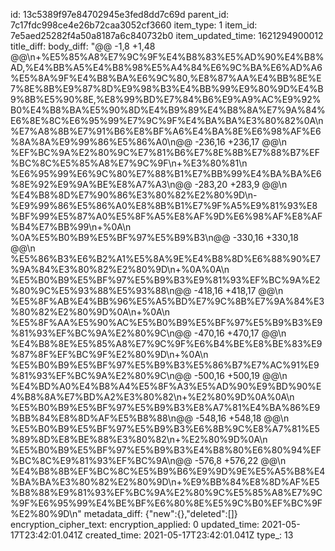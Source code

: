id: 13c5389f97e84702945e3fed8dd7c69d
parent_id: 7c17fdc998ce4e26b72caa3052cf3660
item_type: 1
item_id: 7e5aed25282f4a50a8187a6c840732b0
item_updated_time: 1621294900012
title_diff: 
body_diff: "@@ -1,8 +1,48 @@\\n+%E5%85%A8%E7%9C%9F%E4%B8%83%E5%AD%90%E4%B8%AD,%E4%BB%A5%E4%B8%98%E5%A4%84%E6%9C%BA%E6%AD%A6%E5%8A%9F%E4%B8%BA%E6%9C%80,%E8%87%AA%E4%BB%8E%E7%8E%8B%E9%87%8D%E9%98%B3%E4%BB%99%E9%80%9D%E4%B9%8B%E5%90%8E,%E8%99%BD%E7%84%B6%E9%A9%AC%E9%92%B0%E4%B8%BA%E5%90%8D%E4%B9%89%E4%B8%8A%E7%9A%84%E6%8E%8C%E6%95%99%E7%9C%9F%E4%BA%BA%E3%80%82%0A\\n %E7%A8%8B%E7%91%B6%E8%BF%A6%E4%BA%8E%E6%98%AF%E6%8A%8A%E9%99%86%E5%86%A0\\n@@ -236,16 +236,17 @@\\n %EF%BC%9A%E2%80%9C%E7%81%B6%E7%8E%8B%E7%88%B7%EF%BC%8C%E5%85%A8%E7%9C%9F\\n+%E3%80%81\\n %E6%95%99%E6%9C%80%E7%88%B1%E7%BB%99%E4%BA%BA%E6%8E%92%E9%9A%BE%E8%A7%A3\\n@@ -283,20 +283,9 @@\\n %E4%B8%8D%E7%90%86%E3%80%82%E2%80%9D\\n-%E9%99%86%E5%86%A0%E8%8B%B1%E7%9F%A5%E9%81%93%E8%BF%99%E5%87%A0%E5%8F%A5%E8%AF%9D%E6%98%AF%E8%AF%B4%E7%BB%99\\n+%0A\\n %0A%E5%B0%B9%E5%BF%97%E5%B9%B3\\n@@ -330,16 +330,18 @@\\n %E5%86%B3%E6%B2%A1%E5%8A%9E%E4%B8%8D%E6%88%90%E7%9A%84%E3%80%82%E2%80%9D\\n+%0A%0A\\n %E5%B0%B9%E5%BF%97%E5%B9%B3%E9%81%93%EF%BC%9A%E2%80%9C%E5%93%88%E5%93%88\\n@@ -418,16 +418,17 @@\\n %E5%8F%AB%E4%BB%96%E5%A5%BD%E7%9C%8B%E7%9A%84%E3%80%82%E2%80%9D%0A\\n+%0A\\n %E5%8F%AA%E5%90%AC%E5%B0%B9%E5%BF%97%E5%B9%B3%E9%81%93%EF%BC%9A%E2%80%9C\\n@@ -470,16 +470,17 @@\\n %E4%B8%8E%E5%85%A8%E7%9C%9F%E6%B4%BE%E8%BE%83%E9%87%8F%EF%BC%9F%E2%80%9D\\n+%0A\\n %E5%B0%B9%E5%BF%97%E5%B9%B3%E5%86%B7%E7%AC%91%E9%81%93%EF%BC%9A%E2%80%9C\\n@@ -500,16 +500,19 @@\\n %E4%BD%A0%E4%B8%A4%E5%8F%A3%E5%AD%90%E9%BD%90%E4%B8%8A%E7%BD%A2%E3%80%82\\n+%E2%80%9D%0A%0A\\n %E5%B0%B9%E5%BF%97%E5%B9%B3%E8%A7%81%E4%BA%86%E9%BB%84%E8%8D%AF%E5%B8%88\\n@@ -548,16 +548,18 @@\\n %E5%B0%B9%E5%BF%97%E5%B9%B3%E6%8B%9C%E8%A7%81%E5%89%8D%E8%BE%88%E3%80%82\\n+%E2%80%9D%0A\\n %E5%B0%B9%E5%BF%97%E5%B9%B3%E4%B8%80%E6%80%94%EF%BC%8C%E9%81%93%EF%BC%9A\\n@@ -576,8 +576,22 @@\\n %E4%B8%8B%EF%BC%8C%E5%B9%B6%E9%9D%9E%E5%A5%B8%E4%BA%BA%E3%80%82%E2%80%9D\\n+%E9%BB%84%E8%8D%AF%E5%B8%88%E9%81%93%EF%BC%9A%E2%80%9C%E5%85%A8%E7%9C%9F%E6%95%99%E4%BE%BF%E6%80%8E%E5%9C%B0%EF%BC%9F%E2%80%9D\\n"
metadata_diff: {"new":{},"deleted":[]}
encryption_cipher_text: 
encryption_applied: 0
updated_time: 2021-05-17T23:42:01.041Z
created_time: 2021-05-17T23:42:01.041Z
type_: 13
